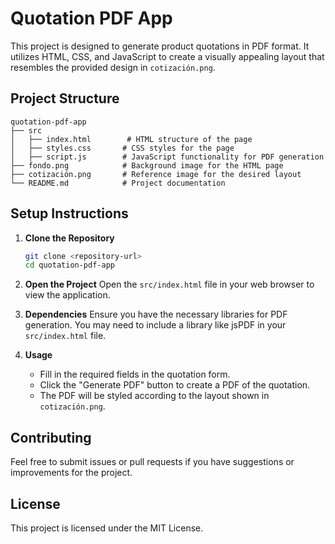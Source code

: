 # Quotation PDF App

This project is designed to generate product quotations in PDF format. It utilizes HTML, CSS, and JavaScript to create a visually appealing layout that resembles the provided design in `cotización.png`.

## Project Structure

```
quotation-pdf-app
├── src
│   ├── index.html        # HTML structure of the page
│   ├── styles.css       # CSS styles for the page
│   ├── script.js        # JavaScript functionality for PDF generation
├── fondo.png            # Background image for the HTML page
├── cotización.png       # Reference image for the desired layout
└── README.md            # Project documentation
```

## Setup Instructions

1. **Clone the Repository**
   ```bash
   git clone <repository-url>
   cd quotation-pdf-app
   ```

2. **Open the Project**
   Open the `src/index.html` file in your web browser to view the application.

3. **Dependencies**
   Ensure you have the necessary libraries for PDF generation. You may need to include a library like jsPDF in your `src/index.html` file.

4. **Usage**
   - Fill in the required fields in the quotation form.
   - Click the "Generate PDF" button to create a PDF of the quotation.
   - The PDF will be styled according to the layout shown in `cotización.png`.

## Contributing

Feel free to submit issues or pull requests if you have suggestions or improvements for the project. 

## License

This project is licensed under the MIT License.
